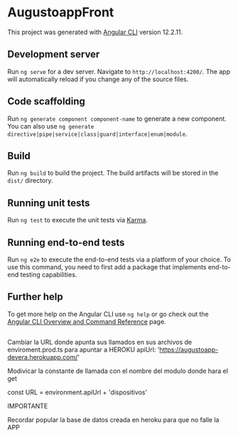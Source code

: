 # AugustoappFront

This project was generated with [Angular CLI](https://github.com/angular/angular-cli) version 12.2.11.

## Development server

Run `ng serve` for a dev server. Navigate to `http://localhost:4200/`. The app will automatically reload if you change any of the source files.

## Code scaffolding

Run `ng generate component component-name` to generate a new component. You can also use `ng generate directive|pipe|service|class|guard|interface|enum|module`.

## Build

Run `ng build` to build the project. The build artifacts will be stored in the `dist/` directory.

## Running unit tests

Run `ng test` to execute the unit tests via [Karma](https://karma-runner.github.io).

## Running end-to-end tests

Run `ng e2e` to execute the end-to-end tests via a platform of your choice. To use this command, you need to first add a package that implements end-to-end testing capabilities.

## Further help

To get more help on the Angular CLI use `ng help` or go check out the [Angular CLI Overview and Command Reference](https://angular.io/cli) page.


##

Cambiar la URL donde apunta sus llamados en sus archivos de enviroment.prod.ts para apuntar a HEROKU
apiUrl: 'https://augustoapp-devera.herokuapp.com/'

Modivicar la constante de llamada con el nombre del modulo donde hara el get 

const URL = environment.apiUrl + 'dispositivos'

IMPORTANTE

Recordar popular la base de datos creada en heroku para que no falle la APP